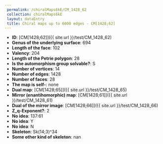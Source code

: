 ```yaml
--- 
 permalink: /chiralMaps6kE/CM_1428_62 
 collection: chiralMaps6kE
 layout: dataEntry
 title: Chiral maps up to 6000 edges - CM[1428;62]
---
```


- **ID**: [CM[1428;62]]({{ site.url }}/test/CM_1428_62)
- **Genus of the underlying surface**: 694
- **Length of the face**: 102
- **Valency**: 204
- **Length of the Petrie polygon**: 28
- **Is the automorphism group solvable?**: S
- **Number of vertices**: 14
- **Number of edges**: 1428
- **Number of faces**: 28
- **The map is self-**: none
- **Dual map**: [CM[1428;65]]({{ site.url }}/test/CM_1428_65)
- **Mirror (enantihomorphic) map**: [CM[1428;61]]({{ site.url }}/test/CM_1428_61)
- **Dual of the mirror image**: [CM[1428;66]]({{ site.url }}/test/CM_1428_66)
- **Z_q-Exponent?**: 2
- **No idea**:  137:61
- **No idea**: Y
- **No idea**: N
- **Skeleton**: Sk(14;3)^34
- **Some other kind of skeleton**: nan
